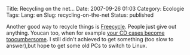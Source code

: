 Title: Recycling on the net...
Date: 2007-09-26 01:03
Category: Ecologie
Tags:
Lang: en
Slug: recycling-on-the-net
Status: published

Another good way to recycle things is [Freecycle](http://www.freecycle.org/). People just give out anything. Youcan too, when for example [your CD cases become toocumbersome](http://davyd.livejournal.com/204444.html). I still didn't achieved to get something (too slow to answer),but hope to get some old PCs to switch to Linux.

